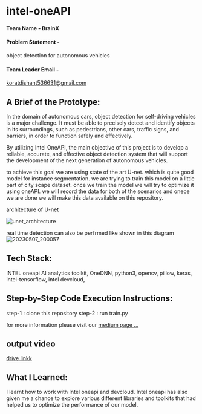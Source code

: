 # intel-oneAPI

#### Team Name - BrainX
#### Problem Statement - 
object detection for autonomous vehicles
#### Team Leader Email -
koratdishant536631@gmail.com

## A Brief of the Prototype:

In the domain of autonomous cars, object detection for self-driving vehicles is a major challenge. It must be able to precisely detect and identify objects in its surroundings, such as pedestrians, other cars, traffic signs, and barriers, in order to function safely and effectively.

By utilizing Intel OneAPI, the main objective of this project is to develop a reliable, accurate, and effective object detection system that will support the development of the next generation of autonomous vehicles.

to achieve this goal we are using state of the art U-net. which is quite good model for instance segmentation. we are trying to train this model on a little part of city scape dataset. once we train the model we will try to optimize it using oneAPI. we will record the data for both of the scenarios and onece we are done we will make this data available on this repository.

architecture of U-net

![unet_architecture](https://github.com/Korat-Dishant/intel-oneAPI/assets/86142546/3f62646f-c25e-42da-b16a-810046fb654e)


real time detection can also be perfrmed like shown in this diagram
![20230507_200057](https://github.com/Korat-Dishant/intel-oneAPI/assets/86142546/9f587a4f-cc47-4ce8-aebd-ed9265747b3f)


  
## Tech Stack: 
INTEL oneapi AI analytics toolkit,
OneDNN,
python3,
opencv,
pillow,
keras,
intel-tensorflow,
intel devcloud,
   
## Step-by-Step Code Execution Instructions:
step-1 : clone this repository
step-2 : run train.py

for more information please visit our [medium page ... ](https://medium.com/@sidd6758harth/optimizing-object-detection-models-for-autonomous-vehicle-using-intel-oneapi-6dc674e40c71)

## output video
[drive linkk](https://drive.google.com/file/d/1uvay32qpHSnBQr3oANSAu9PCXqtFR5HY/view?usp=drive_link)


## What I Learned:
I learnt how to work with Intel oneapi and devcloud. Intel oneapi has also given me a chance to explore various different libraries and toolkits that had helped us to optimize the performance of our model.
